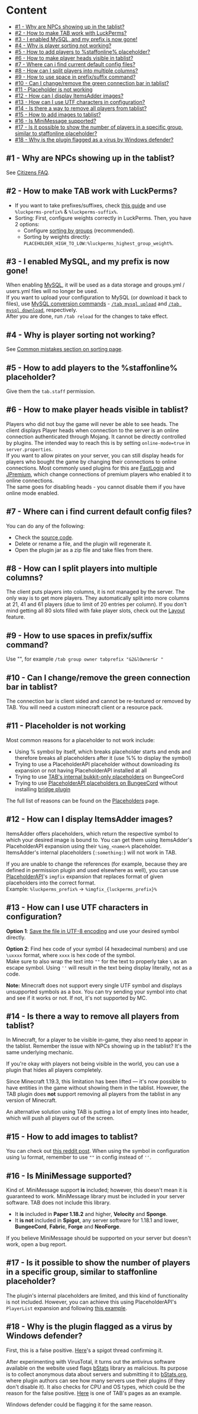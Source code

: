# Content
* [#1 - Why are NPCs showing up in the tablist?](#1---why-are-npcs-showing-up-in-the-tablist)
* [#2 - How to make TAB work with LuckPerms?](#2---how-to-make-tab-work-with-luckperms)
* [#3 - I enabled MySQL, and my prefix is now gone!](#3---i-enabled-mysql-and-my-prefix-is-now-gone)
* [#4 - Why is player sorting not working?](#4---why-is-player-sorting-not-working)
* [#5 - How to add players to %staffonline% placeholder?](#5---how-to-add-players-to-the-staffonline-placeholder)
* [#6 - How to make player heads visible in tablist?](#6---how-to-make-player-heads-visible-in-tablist)
* [#7 - Where can i find current default config files?](#7---where-can-i-find-current-default-config-files)
* [#8 - How can I split players into multiple columns?](#8---how-can-i-split-players-into-multiple-columns)
* [#9 - How to use space in prefix/suffix command?](#9---how-to-use-spaces-in-prefixsuffix-command)
* [#10 - Can I change/remove the green connection bar in tablist?](#10---can-i-changeremove-the-green-connection-bar-in-tablist)
* [#11 - Placeholder is not working](#11---placeholder-is-not-working)
* [#12 - How can I display ItemsAdder images?](#12---how-can-i-display-itemsadder-images)
* [#13 - How can I use UTF characters in configuration?](#13---how-can-i-use-utf-characters-in-configuration)
* [#14 - Is there a way to remove all players from tablist?](#14---is-there-a-way-to-remove-all-players-from-tablist)
* [#15 - How to add images to tablist?](#15---how-to-add-images-to-tablist)
* [#16 - Is MiniMessage supported?](#16---is-minimessage-supported)
* [#17 - Is it possible to show the number of players in a specific group, similar to staffonline placeholder?](#17---is-it-possible-to-show-the-number-of-players-in-a-specific-group-similar-to-staffonline-placeholder)
* [#18 - Why is the plugin flagged as a virus by Windows defender?](#18---why-is-the-plugin-flagged-as-a-virus-by-windows-defender)

## #1 - Why are NPCs showing up in the tablist?
See [Citizens FAQ](https://wiki.citizensnpcs.co/Frequently_Asked_Questions#Why_are_NPCs_showing_up_in_the_tablist.3F).

## #2 - How to make TAB work with LuckPerms?
* If you want to take prefixes/suffixes, check [this guide](https://github.com/NEZNAMY/TAB/wiki/Mini-guides-collection#taking-prefixessuffixes-from-permission-plugin) and use `%luckperms-prefix%` & `%luckperms-suffix%`.
* Sorting:
  First, configure weights correctly in LuckPerms. Then, you have 2 options:
  * Configure [sorting by groups](https://github.com/NEZNAMY/TAB/wiki/Feature-guide:-Sorting-players-in-tablist#groups) (recommended).
  * Sorting by weights directly: `PLACEHOLDER_HIGH_TO_LOW:%luckperms_highest_group_weight%`.

## #3 - I enabled MySQL, and my prefix is now gone!
When enabling [MySQL](https://github.com/NEZNAMY/TAB/wiki/MySQL), it will be used as a data storage and groups.yml / users.yml files will no longer be used.  
If you want to upload your configuration to MySQL (or download it back to files), use [MySQL conversion commands](https://github.com/NEZNAMY/TAB/wiki/MySQL#data-conversion) - [`/tab mysql upload`](https://github.com/NEZNAMY/TAB/wiki/MySQL#uploading-from-files-to-mysql) and [`/tab mysql download`](https://github.com/NEZNAMY/TAB/wiki/MySQL#downloading-from-mysql-to-files), respectively.  
After you are done, run `/tab reload` for the changes to take effect.

## #4 - Why is player sorting not working?
See [Common mistakes section on sorting page](https://github.com/NEZNAMY/TAB/wiki/Feature-guide:-Sorting-players-in-tablist#common-mistakes).

## #5 - How to add players to the %staffonline% placeholder?
Give them the `tab.staff` permission.

## #6 - How to make player heads visible in tablist?
Players who did not buy the game will never be able to see heads.
The client displays Player heads when connection to the server is an online connection authenticated through Mojang.
It cannot be directly controlled by plugins.
The intended way to reach this is by setting `online-mode=true` in `server.properties`.  
If you want to allow pirates on your server,
you can still display heads for players who bought the game by changing their connections to online connections.
Most commonly used plugins for this are [FastLogin](https://www.spigotmc.org/resources/14153/) and [JPremium](https://www.spigotmc.org/resources/27766/),
which change connections of premium players who enabled it to online connections.  
The same goes for disabling heads - you cannot disable them if you have online mode enabled.

## #7 - Where can i find current default config files?
You can do any of the following:
* Check the [source code](https://github.com/NEZNAMY/TAB/tree/master/shared/src/main/resources/config).
* Delete or rename a file, and the plugin will regenerate it.
* Open the plugin jar as a zip file and take files from there.

## #8 - How can I split players into multiple columns?
The client puts players into columns, it is not managed by the server.
The only way is to get more players.
They automatically split into more columns at 21, 41 and 61 players (due to limit of 20 entries per column).
If you don't mind getting all 80 slots filled with fake player slots,
check out the [Layout](https://github.com/NEZNAMY/TAB/wiki/Feature-guide:-Layout) feature.

## #9 - How to use spaces in prefix/suffix command?
Use "", for example `/tab group owner tabprefix "&2&lOwner&r "`

## #10 - Can I change/remove the green connection bar in tablist?
The connection bar is client sided and cannot be re-textured or removed by TAB.
You will need a custom minecraft client or a resource pack.

## #11 - Placeholder is not working
Most common reasons for a placeholder to not work include:
* Using % symbol by itself, which breaks placeholder starts and ends and therefore breaks all placeholders after it (use %% to display the symbol)
* Trying to use a PlaceholderAPI placeholder without downloading its expansion or not having PlaceholderAPI installed at all
* Trying to use [TAB's internal bukkit-only placeholders](https://github.com/NEZNAMY/TAB/wiki/Placeholders#bukkit-only) on BungeeCord
* Trying to use [PlaceholderAPI placeholders on BungeeCord](https://github.com/NEZNAMY/TAB/wiki/How-to-set-up-PlaceholderAPI-support-on-bungeecord) without installing [bridge plugin](https://github.com/NEZNAMY/TAB/wiki/TAB-Bridge)

The full list of reasons can be found on the [Placeholders](https://github.com/NEZNAMY/TAB/wiki/Placeholders#placeholder-is-not-working) page.

## #12 - How can I display ItemsAdder images?
ItemsAdder offers placeholders, which return the respective symbol to which your desired image is bound to. You can get them using ItemsAdder's PlaceholderAPI expansion using their `%img_<name>%` placeholder. ItemsAdder's internal placeholders (`:something:`) will not work in TAB.

If you are unable to change the references
(for example, because they are defined in permission plugin and used elsewhere as well),
you can use [PlaceholderAPI](https://github.com/NEZNAMY/TAB/wiki/Quick-PlaceholderAPI-startup-guide)'s `imgfix` expansion
that replaces format of given placeholders into the correct format.  
Example: `%luckperms_prefix%` -> `%imgfix_{luckperms_prefix}%`

## #13 - How can I use UTF characters in configuration?
**Option 1**: [Save the file in UTF-8 encoding](https://github.com/NEZNAMY/TAB/wiki/How-to-save-the-config-in-UTF8-encoding) and use your desired symbol directly.

**Option 2**:  Find hex code of your symbol (4 hexadecimal numbers) and use `\uxxxx` format,
where `xxxx` is hex code of the symbol.  
Make sure to also wrap the text into `""` for the text to properly take `\` as an escape symbol.
Using `''` will result in the text being display literally, not as a code.

**Note:** Minecraft does not support every single UTF symbol and displays unsupported symbols as a box. You can try sending your symbol into chat and see if it works or not. If not, it's not supported by MC.

## #14 - Is there a way to remove all players from tablist?
In Minecraft, for a player to be visible in-game, they also need to appear in the tablist.
Remember the issue with NPCs showing up in the tablist? It's the same underlying mechanic.

If you're okay with players not being visible in the world, you can use a plugin that hides all players completely.

Since Minecraft 1.19.3, this limitation has been lifted — it's now possible to have entities in the game without showing them in the tablist.
However, the TAB plugin does **not** support removing all players from the tablist in any version of Minecraft.

An alternative solution using TAB is putting a lot of empty lines into header,
which will push all players out of the screen.

## #15 - How to add images to tablist?
You can check out [this reddit post](https://www.reddit.com/r/admincraft/comments/llrgty/comment/gnswdcz/?utm_source=share&utm_medium=web2x&context=3).
When using the symbol in configuration using \u format, remember to use `""` in config instead of `''`.

## #16 - Is MiniMessage supported?
Kind of.
MiniMessage support **is** included; however, this doesn't mean it is guaranteed to work.
MiniMessage library must be included in your server software.
TAB does not include this library.
* It **is** included in **Paper 1.18.2** and higher, **Velocity** and **Sponge**.
* It **is not** included in **Spigot**, any server software for 1.18.1 and lower, **BungeeCord**, **Fabric**, **Forge** and **NeoForge**.

If you believe MiniMessage should be supported on your server but doesn't work, open a bug report.

## #17 - Is it possible to show the number of players in a specific group, similar to staffonline placeholder?
The plugin's internal placeholders are limited, and this kind of functionality is not included.
However,
you can achieve this using PlaceholderAPI's `PlayerList` expansion
and following [this example](https://github.com/Tanguygab/PlayerList-PlaceholderAPI-Expansion/wiki#list-of-players-in-group).

## #18 - Why is the plugin flagged as a virus by Windows defender?
First, this is a false positive.
[Here](https://www.spigotmc.org/threads/windows-defender-false-positives.639507/)'s a spigot thread confirming it.

After experimenting with VirusTotal,
it turns out the antivirus software available on the website used flags [bStats](https://github.com/Bastian/bStats) library as malicious.
Its purpose is to collect anonymous data about servers and submitting it to [bStats.org](https://bstats.org/),
where plugin authors can see how many servers use their plugins (if they don't disable it).
It also checks for CPU and OS types, which could be the reason for the false positive.
[Here](https://bstats.org/plugin/bukkit/TAB%20Reborn/5304) is one of TAB's pages as an example.

Windows defender could be flagging it for the same reason.